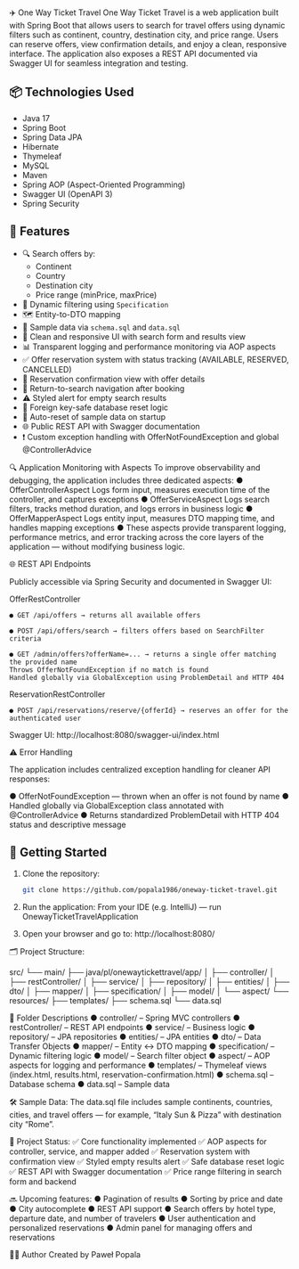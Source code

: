 ✈️ One Way Ticket Travel
One Way Ticket Travel is a web application built with Spring Boot that allows users to search for travel offers using dynamic filters such as continent, country, destination city, and price range. Users can reserve offers, view confirmation details, and enjoy a clean, responsive interface. The application also exposes a REST API documented via Swagger UI for seamless integration and testing.

## 📦 Technologies Used

- Java 17
- Spring Boot
- Spring Data JPA
- Hibernate
- Thymeleaf
- MySQL 
- Maven
- Spring AOP (Aspect-Oriented Programming)
- Swagger UI (OpenAPI 3)
- Spring Security


## 🧭 Features

- 🔍 Search offers by:
  - Continent
  - Country
  - Destination city
  - Price range (minPrice, maxPrice)
- 📄 Dynamic filtering using `Specification`
- 🗺️ Entity-to-DTO mapping
- 🧪 Sample data via `schema.sql` and `data.sql`
- 🎨 Clean and responsive UI with search form and results view
- 📊 Transparent logging and performance monitoring via AOP aspects
- ✅ Offer reservation system with status tracking (AVAILABLE, RESERVED, CANCELLED)
- 📩 Reservation confirmation view with offer details
- 🔁 Return-to-search navigation after booking
- ⚠️ Styled alert for empty search results
- 🔐 Foreign key-safe database reset logic
- 🧹 Auto-reset of sample data on startup
- 🌐 Public REST API with Swagger documentation
- ❗ Custom exception handling with OfferNotFoundException and global @ControllerAdvice


🔍 Application Monitoring with Aspects
To improve observability and debugging, the application includes three dedicated aspects:
  ● OfferControllerAspect Logs form input, measures execution time of the controller, and captures exceptions
  ● OfferServiceAspect Logs search filters, tracks method duration, and logs errors in business logic
  ● OfferMapperAspect Logs entity input, measures DTO mapping time, and handles mapping exceptions
  ● These aspects provide transparent logging, performance metrics, and error tracking across the core layers of the application — without modifying business logic.


  🌐 REST API Endpoints
  
Publicly accessible via Spring Security and documented in Swagger UI:

OfferRestController

    ● GET /api/offers → returns all available offers
  
    ● POST /api/offers/search → filters offers based on SearchFilter criteria

    ● GET /admin/offers?offerName=... → returns a single offer matching the provided name
    Throws OfferNotFoundException if no match is found
    Handled globally via GlobalException using ProblemDetail and HTTP 404
    
ReservationRestController

    ● POST /api/reservations/reserve/{offerId} → reserves an offer for the authenticated user

Swagger UI: http://localhost:8080/swagger-ui/index.html


⚠️ Error Handling

The application includes centralized exception handling for cleaner API responses:

  ● OfferNotFoundException — thrown when an offer is not found by name
  ● Handled globally via GlobalException class annotated with @ControllerAdvice
  ● Returns standardized ProblemDetail with HTTP 404 status and descriptive message


## 🚀 Getting Started

1. Clone the repository:
   ```bash
   git clone https://github.com/popala1986/oneway-ticket-travel.git

2. Run the application:
   From your IDE (e.g. IntelliJ) — run OnewayTicketTravelApplication

3. Open your browser and go to:
     http://localhost:8080/

🗂️ Project Structure:

src/
└── main/
    ├── java/pl/onewaytickettravel/app/
    │   ├── controller/
    │   ├── restController/
    │   ├── service/
    │   ├── repository/
    │   ├── entities/
    │   ├── dto/
    │   ├── mapper/
    │   ├── specification/
    │   ├── model/
    │   └── aspect/
    └── resources/
        ├── templates/
        ├── schema.sql
        └── data.sql
        
📁 Folder Descriptions
●  controller/ – Spring MVC controllers
● restController/ – REST API endpoints
● service/ – Business logic
● repository/ – JPA repositories
● entities/ – JPA entities
● dto/ – Data Transfer Objects
● mapper/ – Entity ↔ DTO mapping
● specification/ – Dynamic filtering logic
● model/ – Search filter object
● aspect/ – AOP aspects for logging and performance
● templates/ – Thymeleaf views (index.html, results.html, reservation-confirmation.html)
● schema.sql – Database schema
● data.sql – Sample data

🛠️ Sample Data:
The data.sql file includes sample continents, countries, cities, and travel offers — for example, “Italy Sun & Pizza” with destination city “Rome”.

📌 Project Status:
✅ Core functionality implemented
✅ AOP aspects for controller, service, and mapper added
✅ Reservation system with confirmation view
✅ Styled empty results alert
✅ Safe database reset logic
✅ REST API with Swagger documentation
✅ Price range filtering in search form and backend

🔜 Upcoming features:
● Pagination of results
● Sorting by price and date
● City autocomplete
● REST API support
● Search offers by hotel type, departure date, and number of travelers 
● User authentication and personalized reservations
● Admin panel for managing offers and reservations


👨‍💻 Author
Created by Paweł Popala

